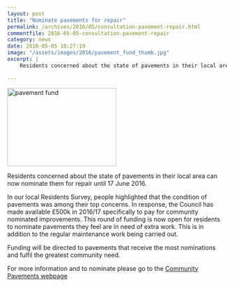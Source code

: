 ```yaml
---
layout: post
title: "Nominate pavements for repair"
permalink: /archives/2016/05/consultation-pavement-repair.html
commentfile: 2016-05-05-consultation-pavement-repair
category: news
date: 2016-05-05 10:27:19
image: "/assets/images/2016/pavement_fund_thumb.jpg"
excerpt: |
    Residents concerned about the state of pavements in their local area can now nominate them for repair until 17 June 2016.

---
```


<a href="/assets/images/2016/pavement_fund.jpg" title="See larger version of - pavement fund"><img src="/assets/images/2016/pavement_fund_thumb.jpg" width="250" height="179" alt="pavement fund" class="photo right" /></a>

Residents concerned about the state of pavements in their local area can now nominate them for repair until 17 June 2016.

In our local Residents Survey, people highlighted that the condition of pavements was among their top concerns. In response, the Council has made available £500k in 2016/17 specifically to pay for community nominated improvements. This round of funding is now open for residents to nominate pavements they feel are in need of extra work. This is in addition to the regular maintenance work being carried out.

Funding will be directed to pavements that receive the most nominations and fulfil the greatest community need.

For more information and to nominate please go to the [Community Pavements webpage](/l/qenCw)
